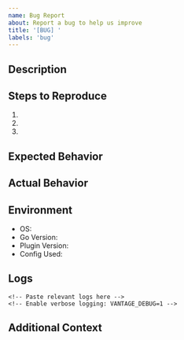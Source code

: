 ```yaml
---
name: Bug Report
about: Report a bug to help us improve
title: '[BUG] '
labels: 'bug'
---
```


## Description
<!-- A clear and concise description of what the bug is -->

## Steps to Reproduce
1.
2.
3.

## Expected Behavior
<!-- What you expected to happen -->

## Actual Behavior
<!-- What actually happened -->

## Environment
- OS:
- Go Version:
- Plugin Version:
- Config Used: <!-- Sanitize any secrets -->

## Logs
```
<!-- Paste relevant logs here -->
<!-- Enable verbose logging: VANTAGE_DEBUG=1 -->
```

## Additional Context
<!-- Any other context about the problem -->
